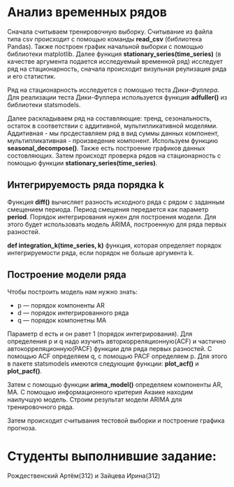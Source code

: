 # Анализ временных рядов
Сначала считываем тренировочную выборку. Считывание из файла типа csv
происходит с помощью команды **read_csv** (библиотека Pandas). Также построен график начальной выборки с помощью библиотеки
matplotlib. Далее функция **stationary_series(time_series)** (в качестве аргумента подается исследуемый временной ряд) исследует ряд на стационарность, сначала происходит визульная реулизация ряда и его статистик.

Ряд на стационарность исследуется с помощью теста *Дики-Фуллера*. Для реализации теста Дики-Фуллера используется функция **adfuller()**
из библиотеки statsmodels. 

Далее раскладываем ряд на составляющие: тренд, сезональность, остаток в соответствии с аддитивной, мультипликативной моделями.
Аддитивная - мы прсдеставляем ряд в вид суммы данных компонент, мультипликативная - произведение компонент. Используем функцию **seasonal_decompose()**.
Также есть построение графиков данных состовляющих. Затем происходт проверка рядов на стационарность с помощью функции **stationary_series(time_series)**.

## Интегрируемость ряда порядка k
Функция **diff()** вычисляет разность исходного ряда с рядом с заданным смещением периода. Период смещения передается как параметр **period**.
Порядок интегрирования нужен для построения модели. Для этого будет использовать модель ARIMA, построенную для ряда первых разностей.

**def integration_k(time_series, k)** функция, которая определяет порядок интегрируемости ряда, если порядок не больше аргумента k.

## Построение модели ряда
Чтобы построить модель нам нужно знать:
* p — порядок компоненты AR
* d — порядок интегрированного ряда
* q — порядок компонетны MA
  
Параметр d есть и он равет 1 (порядок интегрирования). Для определения p и q надо изучить авторкорреляционную(ACF) и частично автокорреляционную(PACF) функции для ряда первых разностей.
С помощью ACF определяем q, с помощью PACF определяем p.
Для этого в пакете statsmodels имеются следующие функции: **plot_acf()** и **plot_pacf()**.

Затем с помощью функции **arima_model()** определяем компоненты AR, MA.
C помощью информационного критерия Акаике находим наилучшую модель. Строим результат модели ARIMA для тренировочного ряда.

Затем происходит считывания тестовой выборки и построение графика прогноза.

# Студенты выполнившие задание:

Рождественский Артём(312) и Зайцева Ирина(312)


